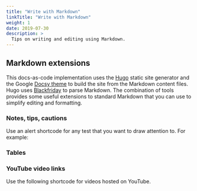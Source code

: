 ```yaml
---
title: "Write with Markdown"
linkTitle: "Write with Markdown"
weight: 1
date: 2019-07-30
description: >
  Tips on writing and editing using Markdown.
---
```


## Markdown extensions

This docs-as-code implementation uses the [Hugo](https://gohugo.io/) static site generator and the Google [Docsy theme](https://www.docsy.dev/) to build the site from the Markdown content files. Hugo uses [Blackfriday](https://github.com/russross/blackfriday) to parse Markdown. The combination of tools provides some useful extensions to standard Markdown that you can use to simplify editing and formatting.

### Notes, tips, cautions

Use an alert shortcode for any test that you want to draw attention to. For example:

### Tables

<!-- TODO-->

### YouTube video links

Use the following shortcode for videos hosted on YouTube.
